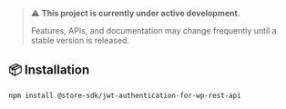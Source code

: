> ⚠️ **This project is currently under active development.**
>
> Features, APIs, and documentation may change frequently until a stable version is released.

## 📦 Installation

```bash
npm install @store-sdk/jwt-authentication-for-wp-rest-api
```
